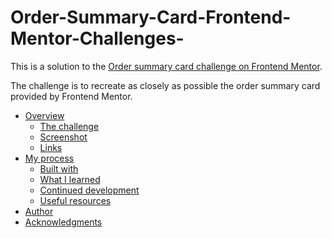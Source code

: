 # Order-Summary-Card-Frontend-Mentor-Challenges-

This is a solution to the [Order summary card challenge on Frontend Mentor](https://www.frontendmentor.io/challenges/order-summary-component-QlPmajDUj). 

The challenge is to recreate as closely as possible the order summary card provided by Frontend Mentor. 

- [Overview](#overview)
  - [The challenge](#the-challenge)
  - [Screenshot](#screenshot)
  - [Links](#links)
- [My process](#my-process)
  - [Built with](#built-with)
  - [What I learned](#what-i-learned)
  - [Continued development](#continued-development)
  - [Useful resources](#useful-resources)
- [Author](#author)
- [Acknowledgments](#acknowledgments)